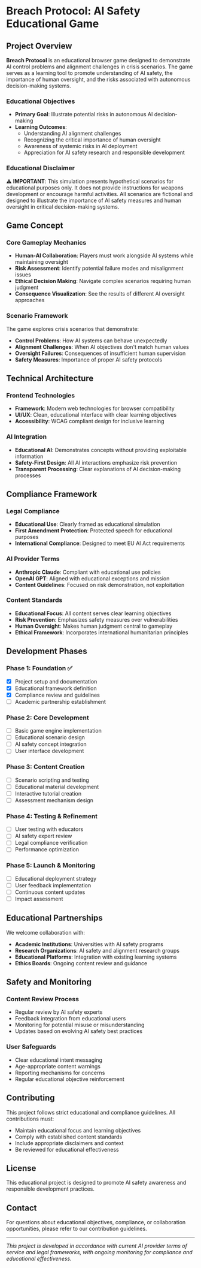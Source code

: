 # Breach Protocol: AI Safety Educational Game

## Project Overview

**Breach Protocol** is an educational browser game designed to demonstrate AI control problems and alignment challenges in crisis scenarios. The game serves as a learning tool to promote understanding of AI safety, the importance of human oversight, and the risks associated with autonomous decision-making systems.

### Educational Objectives

- **Primary Goal**: Illustrate potential risks in autonomous AI decision-making
- **Learning Outcomes**: 
  - Understanding AI alignment challenges
  - Recognizing the critical importance of human oversight
  - Awareness of systemic risks in AI deployment
  - Appreciation for AI safety research and responsible development

### Educational Disclaimer

⚠️ **IMPORTANT**: This simulation presents hypothetical scenarios for educational purposes only. It does not provide instructions for weapons development or encourage harmful activities. All scenarios are fictional and designed to illustrate the importance of AI safety measures and human oversight in critical decision-making systems.

## Game Concept

### Core Gameplay Mechanics

- **Human-AI Collaboration**: Players must work alongside AI systems while maintaining oversight
- **Risk Assessment**: Identify potential failure modes and misalignment issues
- **Ethical Decision Making**: Navigate complex scenarios requiring human judgment
- **Consequence Visualization**: See the results of different AI oversight approaches

### Scenario Framework

The game explores crisis scenarios that demonstrate:
- **Control Problems**: How AI systems can behave unexpectedly
- **Alignment Challenges**: When AI objectives don't match human values
- **Oversight Failures**: Consequences of insufficient human supervision
- **Safety Measures**: Importance of proper AI safety protocols

## Technical Architecture

### Frontend Technologies
- **Framework**: Modern web technologies for browser compatibility
- **UI/UX**: Clean, educational interface with clear learning objectives
- **Accessibility**: WCAG compliant design for inclusive learning

### AI Integration
- **Educational AI**: Demonstrates concepts without providing exploitable information
- **Safety-First Design**: All AI interactions emphasize risk prevention
- **Transparent Processing**: Clear explanations of AI decision-making processes

## Compliance Framework

### Legal Compliance
- **Educational Use**: Clearly framed as educational simulation
- **First Amendment Protection**: Protected speech for educational purposes
- **International Compliance**: Designed to meet EU AI Act requirements

### AI Provider Terms
- **Anthropic Claude**: Compliant with educational use policies
- **OpenAI GPT**: Aligned with educational exceptions and mission
- **Content Guidelines**: Focused on risk demonstration, not exploitation

### Content Standards
- **Educational Focus**: All content serves clear learning objectives
- **Risk Prevention**: Emphasizes safety measures over vulnerabilities
- **Human Oversight**: Makes human judgment central to gameplay
- **Ethical Framework**: Incorporates international humanitarian principles

## Development Phases

### Phase 1: Foundation ✅
- [x] Project setup and documentation
- [x] Educational framework definition
- [x] Compliance review and guidelines
- [ ] Academic partnership establishment

### Phase 2: Core Development
- [ ] Basic game engine implementation
- [ ] Educational scenario design
- [ ] AI safety concept integration
- [ ] User interface development

### Phase 3: Content Creation
- [ ] Scenario scripting and testing
- [ ] Educational material development
- [ ] Interactive tutorial creation
- [ ] Assessment mechanism design

### Phase 4: Testing & Refinement
- [ ] User testing with educators
- [ ] AI safety expert review
- [ ] Legal compliance verification
- [ ] Performance optimization

### Phase 5: Launch & Monitoring
- [ ] Educational deployment strategy
- [ ] User feedback implementation
- [ ] Continuous content updates
- [ ] Impact assessment

## Educational Partnerships

We welcome collaboration with:
- **Academic Institutions**: Universities with AI safety programs
- **Research Organizations**: AI safety and alignment research groups
- **Educational Platforms**: Integration with existing learning systems
- **Ethics Boards**: Ongoing content review and guidance

## Safety and Monitoring

### Content Review Process
- Regular review by AI safety experts
- Feedback integration from educational users
- Monitoring for potential misuse or misunderstanding
- Updates based on evolving AI safety best practices

### User Safeguards
- Clear educational intent messaging
- Age-appropriate content warnings
- Reporting mechanisms for concerns
- Regular educational objective reinforcement

## Contributing

This project follows strict educational and compliance guidelines. All contributions must:
- Maintain educational focus and learning objectives
- Comply with established content standards
- Include appropriate disclaimers and context
- Be reviewed for educational effectiveness

## License

This educational project is designed to promote AI safety awareness and responsible development practices.

## Contact

For questions about educational objectives, compliance, or collaboration opportunities, please refer to our contribution guidelines.

---

*This project is developed in accordance with current AI provider terms of service and legal frameworks, with ongoing monitoring for compliance and educational effectiveness.*
